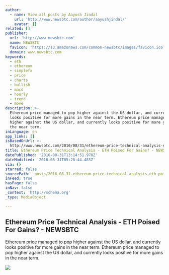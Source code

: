 ```yaml
---
author:
  - name: View all posts by Aayush Jindal
    url: 'http://www.newsbtc.com/author/aayushjindal/'
    avatar: {}
related: []
publisher:
  url: 'http://www.newsbtc.com'
  name: NEWSBTC
  favicon: 'https://s3.amazonaws.com/common-newsbtc/images/favicon.ico'
  domain: www.newsbtc.com
keywords:
  - eth
  - ethereum
  - simplefx
  - price
  - charts
  - bullish
  - macd
  - hourly
  - trend
  - move
description: >-
  Ethereum price managed to pop higher against the US dollar, and currently
  looks positive for more gains in the near term. Ethereum price managed to pop
  higher against the US dollar, and currently looks positive for more gains in
  the near term.
inLanguage: en
app_links: []
isBasedOnUrl: >-
  http://www.newsbtc.com/2016/08/31/ethereum-price-technical-analysis-eth-poised-gains/
title: Ethereum Price Technical Analysis - ETH Poised For Gains? - NEWSBTC
datePublished: '2016-08-31T13:14:51.978Z'
dateModified: '2016-08-31T05:28:44.485Z'
via: {}
starred: false
sourcePath: _posts/2016-08-31-ethereum-price-technical-analysis-eth-poised-for-gains-.md
inFeed: true
hasPage: false
inNav: false
_context: 'http://schema.org'
_type: MediaObject

---
```

<article style=""><h1>Ethereum Price Technical Analysis - ETH Poised For Gains? - NEWSBTC</h1><p>Ethereum price managed to pop higher against the US dollar, and currently looks positive for more gains in the near term. Ethereum price managed to pop higher against the US dollar, and currently looks positive for more gains in the near term.</p><img src="http://s3.amazonaws.com/main-newsbtc-images/2016/08/31032323/Ethereum25.png" /></article>